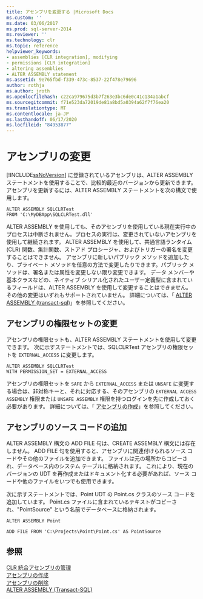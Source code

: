 ```yaml
---
title: アセンブリを変更する |Microsoft Docs
ms.custom: ''
ms.date: 03/06/2017
ms.prod: sql-server-2014
ms.reviewer: ''
ms.technology: clr
ms.topic: reference
helpviewer_keywords:
- assemblies [CLR integration], modifying
- permissions [CLR integration]
- altering assemblies
- ALTER ASSEMBLY statement
ms.assetid: 9e765fbd-f339-473c-8537-22f478e79696
author: rothja
ms.author: jroth
ms.openlocfilehash: c22ca979675d3b7f263e3bc6de0c41c134a1abcf
ms.sourcegitcommit: f71e523da72019de81a8bd5a0394a62f7f76ea20
ms.translationtype: MT
ms.contentlocale: ja-JP
ms.lasthandoff: 06/17/2020
ms.locfileid: "84953877"
---
```

# <a name="altering-an-assembly"></a>アセンブリの変更
  [!INCLUDE[ssNoVersion](../../../includes/ssnoversion-md.md)] に登録されているアセンブリは、ALTER ASSEMBLY ステートメントを使用することで、比較的最近のバージョンから更新できます。 アセンブリを更新するには、ALTER ASSEMBLY ステートメントを次の構文で使用します。  
  
```  
ALTER ASSEMBLY SQLCLRTest  
FROM 'C:\MyDBApp\SQLCLRTest.dll'  
```  
  
 ALTER ASSEMBLY を使用しても、そのアセンブリを使用している現在実行中のプロセスは中断されません。プロセスの実行は、変更されていないアセンブリを使用して継続されます。 ALTER ASSEMBLY を使用して、共通言語ランタイム (CLR) 関数、集計関数、ストアド プロシージャ、およびトリガーの署名を変更することはできません。 アセンブリに新しいパブリック メソッドを追加したり、プライベート メソッドを任意の方法で変更したりできます。パブリック メソッドは、署名または属性を変更しない限り変更できます。 データ メンバーや基本クラスなどの、ネイティブ シリアル化されたユーザー定義型に含まれているフィールドは、ALTER ASSEMBLY を使用して変更することはできません。 その他の変更はいずれもサポートされていません。 詳細については、「 [ALTER ASSEMBLY &#40;transact-sql&#41;](/sql/t-sql/statements/alter-assembly-transact-sql)」を参照してください。  
  
## <a name="changing-the-permission-set-of-an-assembly"></a>アセンブリの権限セットの変更  
 アセンブリの権限セットも、ALTER ASSEMBLY ステートメントを使用して変更できます。 次に示すステートメントでは、SQLCLRTest アセンブリの権限セットを `EXTERNAL_ACCESS` に変更します。  
  
```  
ALTER ASSEMBLY SQLCLRTest  
WITH PERMISSION_SET = EXTERNAL_ACCESS   
```  
  
 アセンブリの権限セットを `SAFE` から `EXTERNAL_ACCESS` または `UNSAFE` に変更する場合は、非対称キーと、それに対応する、そのアセンブリの `EXTERNAL ACCESS ASSEMBLY` 権限または `UNSAFE ASSEMBLY` 権限を持つログインを先に作成しておく必要があります。 詳細については、「 [アセンブリの作成](creating-an-assembly.md)」を参照してください。  
  
## <a name="adding-the-source-code-of-an-assembly"></a>アセンブリのソース コードの追加  
 ALTER ASSEMBLY 構文の ADD FILE 句は、CREATE ASSEMBLY 構文には存在しません。 ADD FILE 句を使用すると、アセンブリに関連付けられるソース コードやその他のファイルを追加できます。 ファイルは元の場所からコピーされ、データベース内のシステム テーブルに格納されます。 これにより、現在のバージョンの UDT を再作成またはドキュメント化する必要があれば、ソース コードや他のファイルをいつでも使用できます。  
  
 次に示すステートメントでは、Point UDT の Point.cs クラスのソース コードを追加しています。 Point.cs ファイルに含まれているテキストがコピーされ、"PointSource" という名前でデータベースに格納されます。  
  
 `ALTER ASSEMBLY Point`  
  
 `ADD FILE FROM 'C:\Projects\Point\Point.cs' AS PointSource`  
  
## <a name="see-also"></a>参照  
 [CLR 統合アセンブリの管理](managing-clr-integration-assemblies.md)   
 [アセンブリの作成](creating-an-assembly.md)   
 [アセンブリの削除](dropping-an-assembly.md)   
 [ALTER ASSEMBLY &#40;Transact-SQL&#41;](/sql/t-sql/statements/alter-assembly-transact-sql)  
  
  
